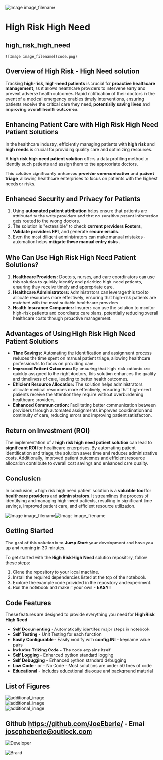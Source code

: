 ![Image image_filename](solution_sign.png)
    
# High Risk High Need 

## high_risk_high_need

    ![Image image_filename](code.png)
## Overview of High Risk - High Need solution
Tracking **high-risk, high-need patients** is crucial for **proactive healthcare management**, as it allows healthcare providers to intervene early and prevent adverse health outcomes. Rapid notification of their doctors in the event of a medical emergency enables timely interventions, ensuring patients receive the critical care they need, **potentially saving lives** and **improving overall health outcomes**.

## Enhancing Patient Care with High Risk High Need Patient Solutions
In the healthcare industry, efficiently managing patients with **high risk** and **high needs** is crucial for providing quality care and optimizing resources.

A **high risk high need patient solution** offers a data profiling method to identify such patients and assign them to the appropriate doctors. 

This solution significantly enhances **provider communication** and **patient triage**, allowing healthcare enterprises to focus on patients with the highest needs or risks.

## Enhanced Security and Privacy for Patients
1. Using **automated patient attribution** helps ensure that patients are attributed to the write providers and that no sensitive patient information gets routed to the wrong doctors.
2. The solution is "extensible" to check **current providers Rosters**, **Validate providers NPI**, and generate **secure emails**. 
3. Even the most diligent administrators can make manual mistakes - automation helps **mitigate these manual entry risks** . 

## Who Can Use High Risk High Need Patient Solutions?
1. **Healthcare Providers:** Doctors, nurses, and care coordinators can use this solution to quickly identify and prioritize high-need patients, ensuring they receive timely and appropriate care.
2. **Healthcare Administrators:** Administrators can leverage this tool to allocate resources more effectively, ensuring that high-risk patients are matched with the most suitable healthcare providers.
3. **Health Insurance Companies:** Insurers can use the solution to monitor high-risk patients and coordinate care plans, potentially reducing overall healthcare costs through proactive management.

## Advantages of Using High Risk High Need Patient Solutions
- **Time Savings:** Automating the identification and assignment process reduces the time spent on manual patient triage, allowing healthcare professionals to focus on providing care.
- **Improved Patient Outcomes:** By ensuring that high-risk patients are quickly assigned to the right doctors, this solution enhances the quality and timeliness of care, leading to better health outcomes.
- **Efficient Resource Allocation:** The solution helps administrators allocate medical resources more effectively, ensuring that high-need patients receive the attention they require without overburdening healthcare providers.
- **Enhanced Communication:** Facilitating better communication between providers through automated assignments improves coordination and continuity of care, reducing errors and improving patient satisfaction.

## Return on Investment (ROI)
The implementation of a **high risk high need patient solution** can lead to **significant ROI** for healthcare enterprises. By automating patient identification and triage, the solution saves time and reduces administrative costs. Additionally, improved patient outcomes and efficient resource allocation contribute to overall cost savings and enhanced care quality.

## Conclusion
In conclusion, a high risk high need patient solution is a **valuable tool** for **healthcare providers** and **administrators**. It streamlines the process of identifying and managing high-need patients, resulting in significant time savings, improved patient care, and efficient resource utilization.


![Image image_filename](code.png)![Image image_filename](sample.png)
## Getting Started

The goal of this solution is to **Jump Start** your development and have you up and running in 30 minutes. 

To get started with the **High Risk High Need** solution repository, follow these steps:
1. Clone the repository to your local machine.
2. Install the required dependencies listed at the top of the notebook.
3. Explore the example code provided in the repository and experiment.
4. Run the notebook and make it your own - **EASY !**
    
## Code Features

These features are designed to provide everything you need for **High Risk High Need** 

- **Self Documenting** - Automatically identifes major steps in notebook 
- **Self Testing** - Unit Testing for each function
- **Easily Configurable** - Easily modify with **config.INI** - keyname value pairs
- **Includes Talking Code** - The code explains itself 
- **Self Logging** - Enhanced python standard logging   
- **Self Debugging** - Enhanced python standard debugging
- **Low Code** - or - No Code  - Most solutions are under 50 lines of code
- **Educational** - Includes educational dialogue and background material

    
## List of Figures
 ![additional_image](high_risk_high_need.png)  <br>![additional_image](high_risk_high_need_II.png)  <br>![additional_image](pandas.png)  <br>
    

## Github https://github.com/JoeEberle/ - Email  josepheberle@outlook.com 
    
![Developer](developer.png)

![Brand](brand.png)
    